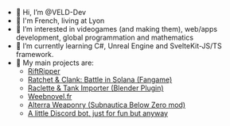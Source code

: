 - 👋 Hi, I’m @VELD-Dev
- 🏴 I'm French, living at Lyon
- 👀 I’m interested in videogames (and making them), web/apps development, global programmation and mathematics
- 🌱 I’m currently learning C#, Unreal Engine and SvelteKit-JS/TS framework.
- 💞️ My main projects are:
  - [RiftRipper](https://github.com/VELD-Dev/riftripper "Riftripper")
  - [Ratchet & Clank: Battle in Solana (Fangame)](https://galaxstar-studio.xyz/ "galaxstar-studio.xyz")
  - [Raclette & Tank Importer (Blender Plugin)](https://github.com/VELD-Dev/raclette-and-tank "Raclette & Tank repo")
  - [Weebnovel.fr](https//www.weebnovel.fr/ "weebnovel.fr")
  - [Alterra Weaponry (Subnautica Below Zero mod)](https://github.com/VELD-Dev/AlterraWeaponry "AlterraWeaponry repo")
  - [A little Discord bot, just for fun but anyway](403 "Forbidden")
